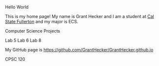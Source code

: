  Hello World

This is my home page! My name is Grant Hecker and I am a student at [Cal State Fullerton](http://www.fullerton.edu/) and my major is ECS.

 Computer Science Projects
 
 Lab 5
 Lab 6
 Lab 8

My GitHub page is https://github.com/GrantHecker/GrantHecker.github.io

 CPSC 120

